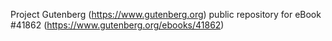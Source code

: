 Project Gutenberg (https://www.gutenberg.org) public repository for eBook #41862 (https://www.gutenberg.org/ebooks/41862)
